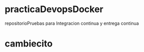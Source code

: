 # practicaDevopsDocker
repositorioPruebas para Integracion continua y entrega continua

# cambiecito
